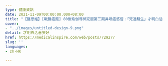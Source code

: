 ```yaml
---
type: 健康資訊
date: 2021-11-09T00:00:00.000+08:00
title: "【醫思維】[戰勝癌魔] 80後瑜伽導師克服第三期鼻咽癌感悟：「死過翻生」才明白活著多好"
cover:
- "../images/untitled-design-9.png"
detail: 才明白活著多好
href: https://medicalinspire.com/web/posts/72927/
slug: ''
languages:
- zh-HK

---
```

